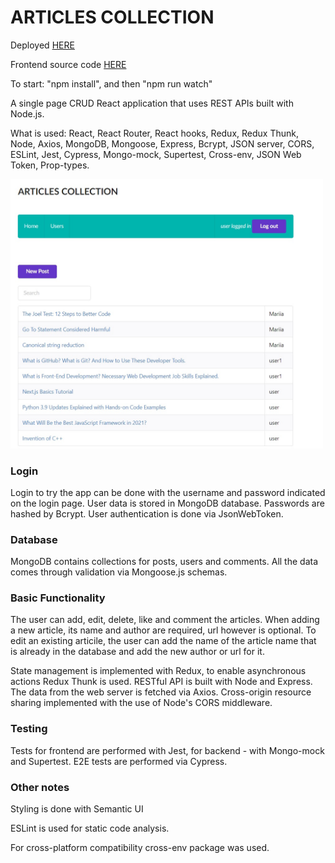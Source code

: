<h1>ARTICLES COLLECTION</h1>

<p>Deployed <a href="https://article-collection-mp.herokuapp.com/">HERE</a></p>
<p>Frontend source code <a href="https://github.com/palagina/art_collection_front">HERE</a></p>
To start: "npm install", and then "npm run watch"

<p>A single page CRUD React application that uses REST APIs built with Node.js.</p>
<p>What is used: React, React Router, React hooks, Redux, Redux Thunk, Node, Axios, MongoDB, Mongoose, Express, Bcrypt, JSON server, CORS, ESLint, Jest, Cypress, Mongo-mock, Supertest, Cross-env, JSON Web Token, Prop-types.
</p>
<img src="/img/preview.jpg" width="500">

<h3>Login</h3>
<p>Login to try the app can be done with the username and password indicated on the login page.
User data is stored in MongoDB database. Passwords are hashed by Bcrypt. User authentication is done via JsonWebToken.</p>

<h3>Database</h3>
<p>MongoDB contains collections for posts, users and comments. All the data comes through validation via Mongoose.js schemas.</p>

<h3>Basic Functionality</h3>
<p>The user can add, edit, delete, like and comment the articles. When adding a new article, its name and author are required, url however is optional. To edit an existing articile, the user can add the name of the article name that is already in the database and add the new author or url for it.</p>
<p>State management is implemented with Redux, to enable asynchronous actions Redux Thunk is used. RESTful API is built with Node and Express. The data from the web server is fetched via Axios. Cross-origin resource sharing implemented with the use of Node's CORS middleware.</p>

<h3>Testing</h3>
<p>Tests for frontend are performed with Jest, for backend - with Mongo-mock and Supertest. E2E tests are performed via Cypress.</p>

<h3>Other notes</h3>
<p>Styling is done with Semantic UI</p>
<p>ESLint is used for static code analysis.</p>

<p>For cross-platform compatibility cross-env package was used.</p>
